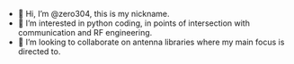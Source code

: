 - 👋 Hi, I’m @zero304, this is my nickname.
- 👀 I’m interested in python coding, in points of intersection with communication and RF engineering.
- 💞️ I’m looking to collaborate on antenna libraries where my main focus is directed to.
